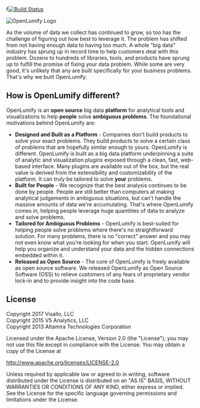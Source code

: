 f[![Build Status](https://travis-ci.org/openlumify/openlumify.svg?branch=master)](https://travis-ci.org/openlumify/openlumify)

![OpenLumify Logo](http://openlumify.org/images/logos/openlumify.png)

As the volume of data we collect has continued to grow, so too has the challenge of figuring out how best to leverage it. The problem has shifted from not having enough data to having too much. A whole "big data" industry has sprung up in record time to help customers deal with this problem. Dozens to hundreds of libraries, tools, and products have sprung up to fulfill the promise of fixing your data problem. While some are very good, it's unlikely that any are built specifically for your business problems. That's why we built OpenLumify.

## How is OpenLumify different?

OpenLumify is an **open source** big data **platform** for analytical tools and visualizations to help **people** solve **ambiguous problems**. The foundational motivations behind OpenLumify are: 

* **Designed and Built as a Platform** - Companies don't build products to solve your exact problems. They build products to solve a certain class of problems that are hopefully similar enough to yours. OpenLumify is different. OpenLumify is built as a big data platform underpinning a suite of analytic and visualization plugins exposed through a clean, fast, web-based interface. Many plugins are available out of the box, but the real value is derived from the extensibility and customizability of the platform. It can truly be tailored to solve **your** problems.
* **Built for People** - We recognize that the best analysis continues to be done by people. People are still better than computers at making analytical judgements in ambiguous situations, but can't handle the massive amounts of data we're accumulating. That's where OpenLumify comes in, helping people leverage huge quantities of data to analyze and solve problems.
* **Tailored for Ambiguous Problems** - OpenLumify is best-suited for helping people solve problems where there's no straightforward solution. For many problems, there is no "correct" answer and you may not even know what you're looking for when you start. OpenLumify will help you organize and understand your data and the hidden connections embedded within it.
* **Released as Open Source** - The core of OpenLumify is freely available as open source software. We released OpenLumify as Open Source Software (OSS) to relieve customers of any fears of proprietary vendor lock-in and to provide insight into the code base.

## License

Copyright 2017 Visallo, LLC<br>
Copyright 2015 V5 Analytics, LLC<br>
Copyright 2013 Altamira Technologies Corporation

Licensed under the Apache License, Version 2.0 (the "License");
you may not use this file except in compliance with the License.
You may obtain a copy of the License at

   http://www.apache.org/licenses/LICENSE-2.0

Unless required by applicable law or agreed to in writing, software
distributed under the License is distributed on an "AS IS" BASIS,
WITHOUT WARRANTIES OR CONDITIONS OF ANY KIND, either express or implied.
See the License for the specific language governing permissions and
limitations under the License.

